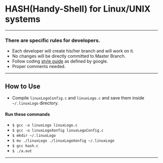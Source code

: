 # HASH(Handy-Shell) for Linux/UNIX systems
---------------------------------------------------------------------
### There are specific rules for developers.
* Each developer will create his/her branch and will work on it.
* No changes will be directly committed to Master Branch.
* Follow coding [style guide](https://google.github.io/styleguide/cppguide.html) as defined by google. 
* Proper comments needed.

---------------------------------------------------------------------
## How to Use
* Compile `linuxLogoConfig.c` and `linuxLogo.c` and save them inside `~/.linuxLogo` directory.

#### Run these commands
* `$ gcc -o linuxLogo linuxLogo.c`
* `$ gcc -o linuxLogoXonfig linuxLogoConfig.c`
* `$ mkdir ~/.linuxLogo`
* `$ mv ./linuxLogo ./linuxLogoXonfig ~/.linuxLogo`
* `$ gcc hash.c`
* `$ ./a.out`
---------------------------------------------------------------------
